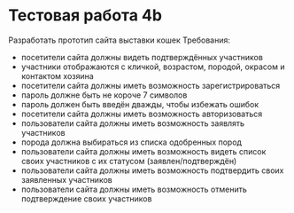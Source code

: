 # Тестовая работа 4b
Разработать прототип сайта выставки кошек
Требования:
- посетители сайта должны видеть подтверждённых участников
- участники отображаются с кличкой, возрастом, породой, окрасом и контактом хозяина
- посетители сайта должны иметь возможность зарегистрироваться
- пароль должне быть не короче 7 символов
- пароль должен быть введён дважды, чтобы избежать ошибок
- посетители сайта должны иметь возможность авторизоваться
- пользователи сайта должны иметь возможность заявлять участников
- порода должна выбираться из списка одобренных пород
- пользователи сайта должны иметь возможность видеть список своих участников с их статусом (заявлен/подтверждён)
- пользователи сайта должны иметь возможность подтвердить своих заявленных участников
- пользователи сайта должны иметь возможность отменить подтверждение своих участников
